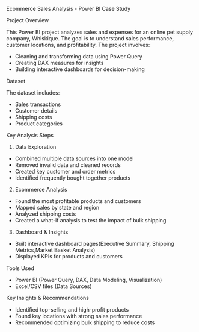 Ecommerce Sales Analysis - Power BI Case Study

Project Overview

This Power BI project analyzes sales and expenses for an online pet supply company, 
Whiskique. The goal is to understand sales performance, customer locations, and profitability. The project involves:

- Cleaning and transforming data using Power Query
- Creating DAX measures for insights
- Building interactive dashboards for decision-making

Dataset

The dataset includes:
- Sales transactions
- Customer details
- Shipping costs
- Product categories

Key Analysis Steps
1. Data Exploration
- Combined multiple data sources into one model
- Removed invalid data and cleaned records
- Created key customer and order metrics
- Identified frequently bought together products
2. Ecommerce Analysis
- Found the most profitable products and customers
- Mapped sales by state and region
- Analyzed shipping costs
- Created a what-if analysis to test the impact of bulk shipping
3. Dashboard & Insights
- Built interactive dashboard pages(Executive Summary, Shipping Metrics,Market Basket Analysis)
- Displayed KPIs for products and customers

Tools Used
- Power BI (Power Query, DAX, Data Modeling, Visualization)
- Excel/CSV files (Data Sources)

Key Insights & Recommendations
- Identified top-selling and high-profit products
- Found key locations with strong sales performance
- Recommended optimizing bulk shipping to reduce costs